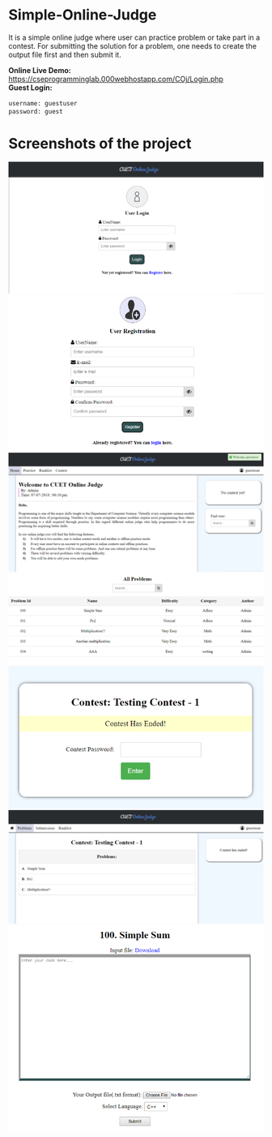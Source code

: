 # Simple-Online-Judge
It is a simple online judge where user can practice problem or take part in a contest. For submitting the solution for a problem, one needs to create the output file first and then submit it.

**Online Live Demo:** https://cseprogramminglab.000webhostapp.com/COj/Login.php <br/>
**Guest Login:**
```
username: guestuser
password: guest
```

# Screenshots of the project
![alt text](https://github.com/bi11a1/Simple-Online-Judge/blob/master/Demo%20images/Capture.PNG)
![alt text](https://github.com/bi11a1/Simple-Online-Judge/blob/master/Demo%20images/Capture1.PNG)
![alt text](https://github.com/bi11a1/Simple-Online-Judge/blob/master/Demo%20images/Capture2.PNG)
![alt text](https://github.com/bi11a1/Simple-Online-Judge/blob/master/Demo%20images/Capture3.PNG)
![alt text](https://github.com/bi11a1/Simple-Online-Judge/blob/master/Demo%20images/Capture4.PNG)
![alt text](https://github.com/bi11a1/Simple-Online-Judge/blob/master/Demo%20images/Capture5.PNG)
![alt text](https://github.com/bi11a1/Simple-Online-Judge/blob/master/Demo%20images/Capture6.PNG)
